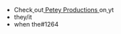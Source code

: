 - Check[ ](https://www.youtube.com/channel/UCBrrp8QGYvBhz59MJVGJ5-Q)out[ Petey Productions ](https://www.youtube.com/channel/UCBrrp8QGYvBhz59MJVGJ5-Q)on[ ](https://www.youtube.com/channel/UCBrrp8QGYvBhz59MJVGJ5-Q)yt
- they/it
- when the#1264
